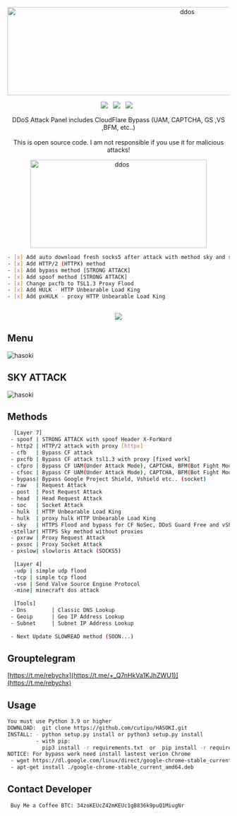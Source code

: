 <div align=center>
<p align="center"><img src="https://www.linkpicture.com/q/12311_2.png" width="800px" height="200px" alt="ddos"></p>
 <p>
 <img src="https://img.shields.io/github/stars/cutipu/HASOKI?color=%23DF0067&style=for-the-badge"/> &nbsp;
 <img src="https://img.shields.io/github/forks/cutipu/HASOKI?color=%239999FF&style=for-the-badge"/> &nbsp;
 <img src="https://img.shields.io/github/license/cutipu/HASOKI?color=%23E8E8E8&style=for-the-badge"/> &nbsp;
 
</p>
 DDoS Attack Panel includes CloudFlare Bypass (UAM, CAPTCHA, GS ,VS ,BFM, etc..)<br/><br/>
 This is open source code. I am not responsible if you use it for malicious attacks!
<p align="center"><img src="https://www.linkpicture.com/q/yasuo-lol-legends-of-runeterra-uhdpaper.com-4K-4.1469-wp.thumbnail.jpg"width="400px" height="200px" alt="ddos"></p>
</div>

```sh
- [x] Add auto download fresh socks5 after attack with method sky and slowloris
- [x] Add HTTP/2 (HTTPX) method
- [x] Add bypass method [STRONG ATTACK]
- [x] Add spoof method [STRONG ATTACK]
- [x] Change pxcfb to TSL1.3 Proxy Flood 
- [x] Add HULK - HTTP Unbearable Load King
- [x] Add pxHULK - proxy HTTP Unbearable Load King
 
```
<div align=center>
 <img src="https://img.shields.io/badge/Python-FFDD00?style=for-the-badge&logo=python&logoColor=blue"/></br>
</div>

## Menu
![hasoki](https://www.linkpicture.com/q/Untitled1_18.png)

## SKY ATTACK
![hasoki](https://www.linkpicture.com/q/Untitled7_1.png)
## Methods

```sh
  [Layer 7]
 - spoof | STRONG ATTACK with spoof Header X-ForWard
 - http2 | HTTP/2 attack with proxy [httpx]
 - cfb   | Bypass CF attack
 - pxcfb | Bypass CF attack tsl1.3 with proxy [fixed work]
 - cfpro | Bypass CF UAM(Under Attack Mode), CAPTCHA, BFM(Bot Fight Mode) etc.. (request)
 - cfsoc | Bypass CF UAM(Under Attack Mode), CAPTCHA, BFM(Bot Fight Mode) etc.. (socket)
 - bypass| Bypass Google Project Shield, Vshield etc.. (socket)
 - raw   | Request Attack
 - post  | Post Request Attack
 - head  | Head Request Attack
 - soc   | Socket Attack
 - hulk  | HTTP Unbearable Load King
 - hulk  | proxy hulk HTTP Unbearable Load King
 - sky   | HTTPS Flood and bypass for CF NoSec, DDoS Guard Free and vShield (SOCKS5)
 -stellar| HTTPS Sky method without proxies
 - pxraw | Proxy Request Attack
 - pxsoc | Proxy Socket Attack
 - pxslow| slowloris Attack (SOCKS5)
 
  [Layer 4]
  -udp | simple udp flood
  -tcp | simple tcp flood
  -vse | Send Valve Source Engine Protocol
  -mine| minecraft dos attack
  
  [Tools]
 - Dns        | Classic DNS Lookup
 - Geoip      | Geo IP Address Lookup
 - Subnet     | Subnet IP Address Lookup
 
 - Next Update SLOWREAD method (SOON...)
```

## Grouptelegram
[https://t.me/rebychx](https://t.me/+_Q7nHkVa1KJhZWU1)](https://t.me/rebychx)

## Usage
```sh
You must use Python 3.9 or higher
DOWNLOAD:  git clone https://github.com/cutipu/HASOKI.git
INSTALL: - python setup.py install or python3 setup.py install
         - with pip:
           pip3 install -r requirements.txt  or  pip install -r requirements.txt
NOTICE: For bypass work need install lastest verion Chrome
 - wget https://dl.google.com/linux/direct/google-chrome-stable_current_amd64.deb
 - apt-get install ./google-chrome-stable_current_amd64.deb
```

## Contact Developer
```sh
 Buy Me a Coffee BTC: 34zoKEUcZ42mKEUc1gB836k9puQ1MiugNr
```


